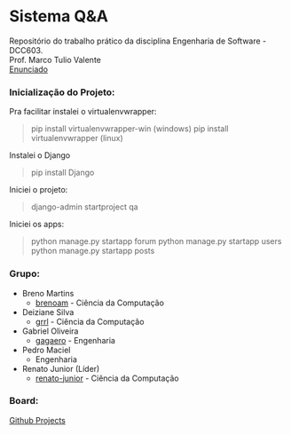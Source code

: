 # Sistema Q&A
Repositório do trabalho prático da disciplina Engenharia de Software - DCC603.  
Prof. Marco Tulio Valente  
[Enunciado](https://docs.google.com/presentation/d/1BEUp9gkb6H6AkRUCmX4V_kWdcWbOh88LuwPy0b_Fe-4/edit#slide=id.g5463a01ad7_1_6)

### Inicialização do Projeto:
Pra facilitar instalei o virtualenvwrapper:
> pip install virtualenvwrapper-win (windows)
> pip install virtualenvwrapper (linux)

Instalei o Django
> pip install Django

Iniciei o projeto:
> django-admin startproject qa

Iniciei os apps:
> python manage.py startapp forum
> python manage.py startapp users
> python manage.py startapp posts

### Grupo:
- Breno Martins                   
  - [brenoam](https://github.com/brenoam) - Ciência da Computação
- Deiziane Silva                  
  - [grrl](https://github.com/grrl) - Ciência da Computação
- Gabriel Oliveira                
  - [gagaero](https://github.com/gagaero) - Engenharia
- Pedro Maciel
  - Engenharia
- Renato Junior (Líder)           
  - [renato-junior](https://github.com/renaro-junior) - Ciência da Computação

### Board:
[Github Projects](https://github.com/grrl/engenharia-de-software/projects/1)
